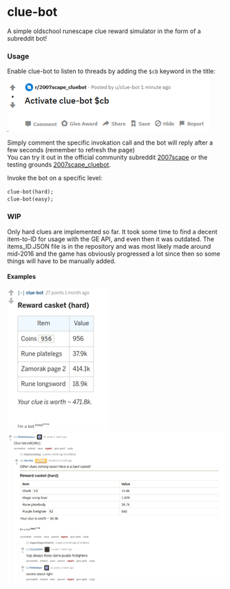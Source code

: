 # clue-bot
A simple oldschool runescape clue reward simulator in the form of a subreddit bot!


### Usage
Enable clue-bot to listen to threads by adding the `$cb` keyword in the title:

![Activation](misc/activate.png?raw=true)  


Simply comment the specific invokation call and the bot will reply after a few seconds (remember to refresh the page)  
You can try it out in the official community subreddit [2007scape](https://www.reddit.com/r/2007scape/) or the testing grounds [2007scape_cluebot](https://www.reddit.com/r/2007scape_cluebot/).



Invoke the bot on a specific level:

`clue-bot(hard);`  
`clue-bot(easy);`


### WIP
Only hard clues are implemented so far. It took some time to find a decent item-to-ID for usage with the GE API, and even then it was outdated.
The items_ID.JSON file is in the repository and was most likely made around mid-2016 and the game has obviously progressed a lot since then so some things will have to be manually added.


#### Examples

![Example roll](misc/eg.jpg?raw=true)  
![Example roll 2](misc/eg2.jpg?raw=true)
